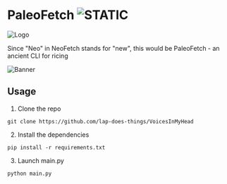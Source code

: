 
# PaleoFetch ![STATIC](https://img.shields.io/badge/DoesItWork-yea_i_guess-blue)
![Logo](https://i.imgur.com/3fCqmq2.png)

Since "Neo" in NeoFetch stands for "new", this would be PaleoFetch - an ancient CLI for ricing

![Banner](https://i.imgur.com/te3ky9A.png)


## Usage

1. Clone the repo
```
git clone https://github.com/lap-does-things/VoicesInMyHead
```

2. Install the dependencies
```
pip install -r requirements.txt
```


3. Launch main.py
```
python main.py
```

